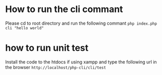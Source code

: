 # How to run the cli commant 

Please cd to root directory and run the following commant `php index.php cli "hello world"`

# how to run unit test

Install the code to the htdocs if using xampp and type the following url in the browser `http://localhost/php-cli/cli/test`